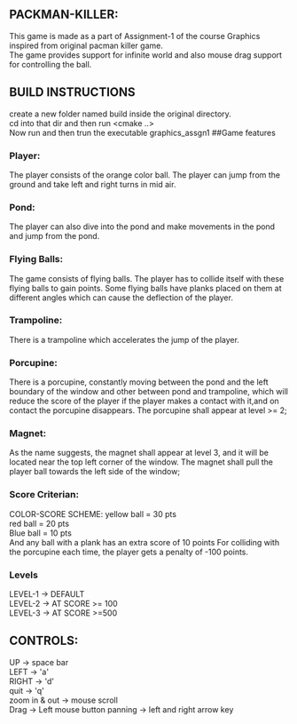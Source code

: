 ## PACKMAN-KILLER:
This game is made as a part of Assignment-1 of the course Graphics inspired from original pacman killer game.  
The game provides support for infinite world and also mouse drag support for controlling the ball.
## BUILD INSTRUCTIONS
create a new folder named build inside the original directory.  
cd into that dir and then run <cmake ..>  
Now run <make> and then trun the executable graphics_assgn1 
##Game features
### Player:
The player consists of the orange color ball.
The player can jump from the ground and take left and right turns in mid air.

### Pond:
The player can also dive into the pond and make movements in the pond and jump from the pond.

### Flying Balls:
The game consists of flying balls.
The player has to collide itself with these flying balls to gain points.
Some flying balls have planks placed on them at different angles which can cause the deflection of the player.

### Trampoline:
There is a trampoline which accelerates the jump of the player.

### Porcupine:
There is a porcupine, constantly moving between the pond and the left boundary of the window and other between pond and trampoline,
which will reduce the score of the player if the player makes a contact with it,and on contact the porcupine disappears.
The porcupine shall appear at level >= 2;
### Magnet:
As the name suggests, the magnet shall appear at level 3, and it will be located near the top left corner of the window.
The magnet shall pull the player ball towards the left side of the window;

### Score Criterian:
COLOR-SCORE SCHEME:
yellow ball = 30 pts  
red ball = 20 pts  
Blue ball = 10 pts  
And any ball with a plank has an extra score of 10 points
For colliding with the porcupine each time, the player gets a penalty of -100 points.

### Levels
LEVEL-1 -> DEFAULT  
LEVEL-2 -> AT SCORE >= 100  
LEVEL-3 -> AT SCORE >=500

## CONTROLS:
UP    -> space bar  
LEFT  -> 'a'  
RIGHT -> 'd'  
quit  -> 'q'  
zoom in & out -> mouse scroll  
Drag -> Left mouse button
panning -> left and right arrow key

